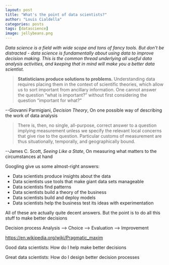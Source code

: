 ```yaml
---
layout: post
title: "What's the point of data scientists?"
author: "Louis Cialdella"
categories: posts
tags: [datascience]
image: jellybeans.png
---
```


*Data science is a field with wide scope and tons of fancy tools. But don't be distracted - data science is fundamentally about using data to improve decision making. This is the common thread underlying all useful data analysis activities, and keeping that in mind will make you a better data scientist.*

>**Statisticians produce solutions to problems.** Understanding data requires placing them in the context of scientific theories, which allow us to sort important from ancillary information. One cannot answer the question “what is important?” without first considering the question “important for what?”

--Giovanni Parmigiani, _Decision Theory_, On one possible way of describing the work of data analysis

> There is, then, no single, all-purpose, correct answer to a question implying measurement unless we specify the relevant local concerns that give rise to the question. Particular customs of measurement are thus situationally, temporally, and geographically bound.

--James C. Scott, _Seeing Like a State_, On measuring what matters to the circumstances at hand

Googling give us some almost-right answers:
- Data scientists produce insights about the data
- Data scientists use tools that make giant data sets manageable
- Data scientists find patterns
- Data scientists build a theory of the business
- Data scientists build and deploy models
- Data scientists help the business test its ideas with experimentation

All of these are actually quite decent answers. But the point is to do all this stuff to make better decisions

Decision process
Analysis --> Choice --> Evaluation --> Improvement

https://en.wikipedia.org/wiki/Pragmatic_maxim

Good data scientists: How do I help make better decisions

Great data scientists: How do I design better decision processes
